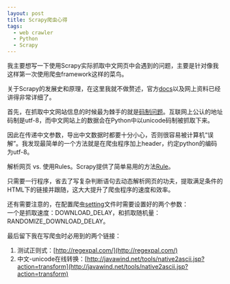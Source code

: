 ```yaml
---
layout: post
title: Scrapy爬虫心得
tags: 
  - web crawler
  - Python
  - Scrapy
---
```


我主要想写一下使用Scrapy实际抓取中文网页中会遇到的问题，主要是针对像我这样第一次使用爬虫framework这样的菜鸟。

关于Scrapy的发展史和原理，在这里我就不做赘述，官方[docs](http://doc.scrapy.org/)以及网上资料已经讲得非常详细了。

首先，在抓取中文网站信息的时候最为棘手的就是[码制问题](http://stackoverflow.com/questions/643694/utf-8-vs-unicode)。互联网上公认的地址码制是utf-8，而中文网站上的数据会在Python中以unicode码制被抓取下来。

因此在传递中文参数，导出中文数据时都要十分小心，否则很容易被计算机“误解”。我发现最简单的一个方法就是在爬虫程序加上header，约定python的编码为utf-8。

解析网页 vs. 使用Rules。Scrapy提供了简单易用的方法[Rule](http://doc.scrapy.org/en/latest/topics/spiders.html?highlight=rule#scrapy.contrib.spiders.CrawlSpider.rules)。

只需要一行程序，省去了写复杂判断语句去动态解析网页的功夫，提取满足条件的HTML下的链接并跟随，这大大提升了爬虫程序的速度和效率。

还有需要注意的，在配置爬虫[setting](http://doc.scrapy.org/en/latest/topics/api.html?highlight=setting#module-scrapy.settings)文件时需要设置好的两个参数：  
一个是抓取速度：DOWNLOAD_DELAY，和抓取随机量：RANDOMIZE_DOWNLOAD_DELAY。

最后留下我在写爬虫时必用到的两个链接：

1.  测试正则式：[http://regexpal.com/](http://regexpal.com/)
2.  中文-unicode在线转换：[http://javawind.net/tools/native2ascii.jsp?action=transform](http://javawind.net/tools/native2ascii.jsp?action=transform)



